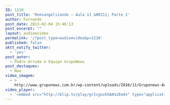 ```yaml
---
ID: 1210
post_title: 'Reevangelizando – Aula 11 &#8211; Parte 1'
author: Fernando
post_date: 2013-02-04 15:46:13
post_excerpt: ""
layout: audioevideo
permalink: '/?post_type=audioevideo&p=1210'
published: false
aktt_notify_twitter:
  - 'yes'
post_autor:
  - Pedro Arruda e Equipe GrupoNews
post_destaques:
  - Nao
video_imagem:
  - >
    http://www.gruponews.com.br/wp-content/uploads/2010/11/Gruponews-Aula11ResumoPedroArrudaParte1580-30.jpg
video_player:
  - '<embed src="http://blip.tv/play/grIcgovEOAA%2Em4v" type="application/x-shockwave-flash" width="630" height="384" allowscriptaccess="always" allowfullscreen="true"></embed>'
---
```

